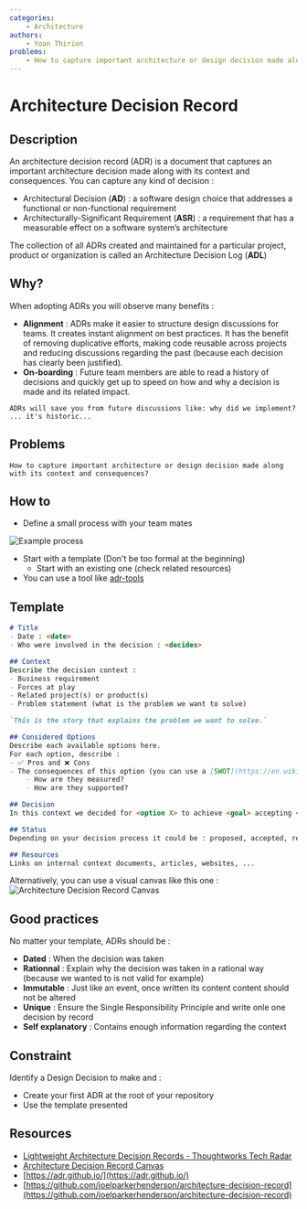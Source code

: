 ```yaml
---
categories:
    - Architecture
authors:
    - Yoan Thirion
problems: 
    - How to capture important architecture or design decision made along with its context and consequences?
---
```


# Architecture Decision Record

## Description
An architecture decision record (ADR) is a document that captures an important architecture decision made along with its context and consequences. You can capture any kind of decision :
- Architectural Decision (**AD**) : a software design choice that addresses a functional or non-functional requirement
- Architecturally-Significant Requirement (**ASR**) : a requirement that has a measurable effect on a software system’s architecture

The collection of all ADRs created and maintained for a particular project, product or organization is called an Architecture Decision Log (**ADL**)

## Why?
When adopting ADRs you will observe many benefits :
- **Alignment** : ADRs make it easier to structure design discussions for teams. It creates instant alignment on best practices. It has the benefit of removing duplicative efforts, making code reusable across projects and reducing discussions regarding the past (because each decision has clearly been justified).
- **On-boarding** : Future team members are able to read a history of decisions and quickly get up to speed on how and why a decision is made and its related impact.

`ADRs will save you from future discussions like: why did we implement? ... it's historic...`

## Problems
    How to capture important architecture or design decision made along with its context and consequences?

## How to
- Define a small process with your team mates

![Example process](../../images/adr-states.webp)
- Start with a template (Don't be too formal at the beginning)
    - Start with an existing one (check related resources)
- You can use a tool like [adr-tools](https://github.com/npryce/adr-tools)

## Template
```markdown
# Title
- Date : <date>
- Who were involved in the decision : <decides>

## Context
Describe the decision context :
- Business requirement
- Forces at play
- Related project(s) or product(s)
- Problem statement (what is the problem we want to solve)

`This is the story that explains the problem we want to solve.`

## Considered Options
Describe each available options here.
For each option, describe :
- ✅ Pros and ❌ Cons 
- The consequences of this option (you can use a [SWOT](https://en.wikipedia.org/wiki/SWOT_analysis) for example) : 
    - How are they measured?
    - How are they supported?

## Decision
In this context we decided for <option X> to achieve <goal> accepting <downside>.

## Status
Depending on your decision process it could be : proposed, accepted, rejected, deprecated ...

## Resources
Links on internal context documents, articles, websites, ...
```

Alternatively, you can use a visual canvas like this one :
![Architecture Decision Record Canvas](../../images/adr-canvas.webp)

## Good practices
No matter your template, ADRs should be :
- **Dated** : When the decision was taken
- **Rationnal** : Explain why the decision was taken in a rational way (because we wanted to is not valid for example)
- **Immutable** : Just like an event, once written its content content should not be altered
- **Unique** : Ensure the Single Responsibility Principle and write onle one decision by record
- **Self explanatory** : Contains enough information regarding the context 

## Constraint
Identify a Design Decision to make and :
- Create your first ADR at the root of your repository
- Use the template presented

## Resources
- [Lightweight Architecture Decision Records - Thoughtworks Tech Radar](https://www.thoughtworks.com/radar/techniques/lightweight-architecture-decision-records)
- [Architecture Decision Record Canvas](https://itabok.iasaglobal.org/architecture-decision-record/)
- [https://adr.github.io/](https://adr.github.io/)
- [https://github.com/joelparkerhenderson/architecture-decision-record](https://github.com/joelparkerhenderson/architecture-decision-record)